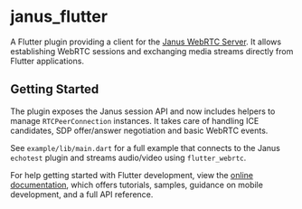 # janus_flutter

A Flutter plugin providing a client for the [Janus WebRTC Server](https://janus.conf.meetecho.com/).
It allows establishing WebRTC sessions and exchanging media streams directly from
Flutter applications.

## Getting Started

The plugin exposes the Janus session API and now includes helpers to manage
`RTCPeerConnection` instances. It takes care of handling ICE candidates,
SDP offer/answer negotiation and basic WebRTC events.

See `example/lib/main.dart` for a full example that connects to the Janus
`echotest` plugin and streams audio/video using `flutter_webrtc`.

For help getting started with Flutter development, view the
[online documentation](https://docs.flutter.dev), which offers tutorials,
samples, guidance on mobile development, and a full API reference.

